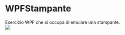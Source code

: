 # WPFStampante
Esercizio WPF che si occupa di emulare una stampante. <br>
<img src="https://github.com/MichelleMyBad/WPFStampante/assets/127590227/60d17ba5-4133-48fc-92e4-e63b81f58442">
